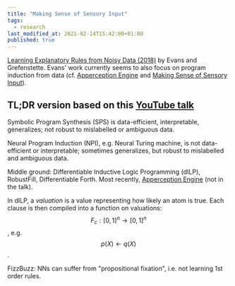 ```yaml
---
title: "Making Sense of Sensory Input"
tags:
  - research
last_modified_at: 2021-02-14T15:42:00+01:00
published: true
---
```


[Learning Explanatory Rules from Noisy Data (2018)](https://deepmind.com/blog/article/learning-explanatory-rules-noisy-data)
by Evans and Grefenstette.
Evans' work currently seems to also focus on program induction from data (cf.
[Apperception Engine](https://deepmind.com/research/publications/Evaluating-the-Apperception-Engine)
and [Making Sense of Sensory Input](https://deepmind.com/research/publications/Making-sense-of-sensory-input)).


## TL;DR version based on this [YouTube talk](https://www.youtube.com/watch?v=_wuFBF_Cgm0)

Symbolic Program Synthesis (SPS) is
data-efficient, interpretable, generalizes;
not robust to mislabelled or ambiguous data.

Neural Program Induction (NPI), e.g. Neural Turing machine, is
not data-efficient or interpretable;
sometimes generalizes, but robust to mislabelled and ambiguous data.

Middle ground: Differentiable Inductive Logic Programming (dILP), RobustFill,
Differentiable Forth. Most recently, [Apperception Engine](https://deepmind.com/research/publications/Evaluating-the-Apperception-Engine)
(not in the talk).

In dILP, a *valuation* is a value representing how likely an atom is true.
Each clause is then compiled into a function on valuations:
$$F_c: [0,1]^n \rightarrow [0,1]^n$$, e.g. $$p(X) \leftarrow q(X)$$.

FizzBuzz: NNs can suffer from "propositional fixation", i.e. not learning 1st
order rules.


